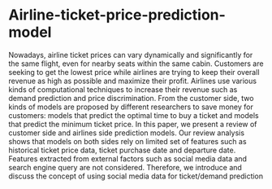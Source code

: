 # Airline-ticket-price-prediction-model
Nowadays, airline ticket prices can vary dynamically and significantly for the same flight, even for nearby seats within the same cabin. Customers are seeking to get the lowest price while airlines are trying to keep their overall revenue as high as possible and maximize their profit. Airlines use various kinds of computational techniques to increase their revenue such as demand prediction and price discrimination. From the customer side, two kinds of models are proposed by different researchers to save money for customers: models that predict the optimal time to buy a ticket and models that predict the minimum ticket price. In this paper, we present a review of customer side and airlines side prediction models. Our review analysis shows that models on both sides rely on limited set of features such as historical ticket price data, ticket purchase date and departure date. Features extracted from external factors such as social media data and search engine query are not considered. Therefore, we introduce and discuss the concept of using social media data for ticket/demand prediction
